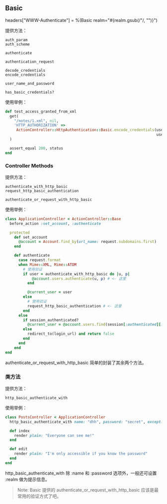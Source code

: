 ## Basic

headers["WWW-Authenticate"] = %(Basic realm="#{realm.gsub(/"/, "")}")

提供方法：

```
auth_param
auth_scheme

authenticate

authentication_request

decode_credentials
encode_credentials

user_name_and_password

has_basic_credentials?
```

使用举例：

```ruby
def test_access_granted_from_xml
  get(
    "/notes/1.xml", nil,
    'HTTP_AUTHORIZATION' =>
     ActionController::HttpAuthentication::Basic.encode_credentials(users(:dhh).name,
                                                                    users(:dhh).password)
  )

  assert_equal 200, status
end
```

### Controller Methods

提供方法：

```
authenticate_with_http_basic
request_http_basic_authentication

authenticate_or_request_with_http_basic
```

使用举例：

```ruby
class ApplicationController < ActionController::Base
  before_action :set_account, :authenticate

  protected
    def set_account
      @account = Account.find_by(url_name: request.subdomains.first)
    end

    def authenticate
      case request.format
      when Mime::XML, Mime::ATOM
        # 使用验证
        if user = authenticate_with_http_basic do |u, p|
            @account.users.authenticate(u, p) # <- 这里
          end

          @current_user = user
        else
          # 使用验证
          request_http_basic_authentication # <- 这里
        end
      else
        if session_authenticated?
          @current_user = @account.users.find(session[:authenticated][:user_id])
        else
          redirect_to(login_url) and return false
        end
      end
    end
end
```

authenticate_or_request_with_http_basic 简单的封装了其余两个方法。

### 类方法

提供方法：

```
http_basic_authenticate_with
```

使用举例：

```ruby
class PostsController < ApplicationController
  http_basic_authenticate_with name: "dhh", password: "secret", except: :index

  def index
    render plain: "Everyone can see me!"
  end

  def edit
    render plain: "I'm only accessible if you know the password"
  end
end
```

http_basic_authenticate_with 除 :name 和 :password 选项外，一般还可设置 :realm 做为提示信息。

> Note: Basic 提供的 authenticate_or_request_with_http_basic 应该是最常用的验证方式了吧。
